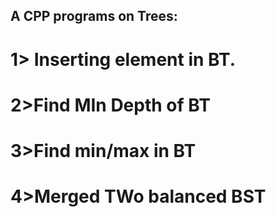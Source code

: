 
## A CPP programs on Trees:

# 1> Inserting element in BT.
# 2>Find MIn Depth of BT
# 3>Find min/max in BT
# 4>Merged TWo balanced BST 
